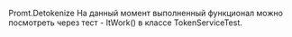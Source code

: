 Promt.Detokenize
На данный момент выполненный функционал можно посмотреть через тест - ItWork() в классе TokenServiceTest. 
